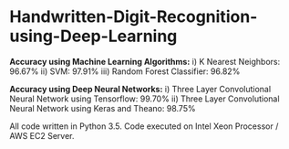 # Handwritten-Digit-Recognition-using-Deep-Learning

**Accuracy using Machine Learning Algorithms:**                                                                                           i)	 K Nearest Neighbors: 96.67%
ii)	 SVM:	97.91%
iii) Random Forest Classifier:	96.82%

**Accuracy using Deep Neural Networks:**
i)	Three Layer Convolutional Neural Network using Tensorflow:	99.70%
ii)	Three Layer Convolutional Neural Network using Keras and Theano: 98.75%

All code written in Python 3.5. Code executed on Intel Xeon Processor / AWS EC2 Server.
